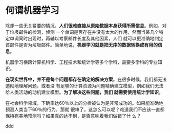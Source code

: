 何谓机器学习
=================================================================================
除却一些无关紧要的情况，**人们很难直接从原始数据本身获得所需信息**。例如，对于垃圾邮件的检测，侦测
一个单词是否存在并没有太大的作用，然而当某几个特定单词同时出现时，再辅以考察邮件长度及其他因素，人们
就可以更准确地判定该邮件是否为垃圾邮件。简单地说，**机器学习就是把无序的数据转换成有用的信息**。

机器学习横跨计算机科学、工程技术和统计学等多个学科，需要多学科的专业知识。

**在现实世界中，并不是每个问题都存在确定的解决方案**。在很多时候，我们都无法透彻地理解问题，或者没
有足够的计算资源为问题精确建立模型，例如我们无法给人类活动的动机建立模型。**为了解决这些问题，我们
就需要使用统计学知识**。

在社会科学领域，下确率达60％以上的分析被认为是非常成功的。如果能准确地预测人类当下60％的行为，那就
很棒了。这怎么可以呢？难道我们不应该一直都保持宛美地预测吗？如果真的达不到，是否意味着我们做错了什
么？



































ddd
